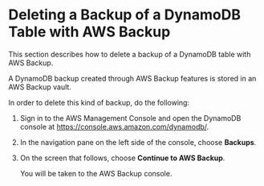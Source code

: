 # Deleting a Backup of a DynamoDB Table with AWS Backup<a name="Delete.TutorialAWS"></a>

This section describes how to delete a backup of a DynamoDB table with AWS Backup\.

A DynamoDB backup created through AWS Backup features is stored in an AWS Backup vault\.

In order to delete this kind of backup, do the following:

1. Sign in to the AWS Management Console and open the DynamoDB console at [https://console\.aws\.amazon\.com/dynamodb/](https://console.aws.amazon.com/dynamodb/)\.

1. In the navigation pane on the left side of the console, choose **Backups**\.

1. On the screen that follows, choose **Continue to AWS Backup**\.

   You will be taken to the AWS Backup console\.